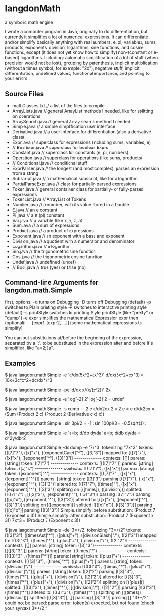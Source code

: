 langdonMath
===========

a symbolic math engine

I wrote a computer program in Java, originally to do differentiation, but currently it simplifies a lot of numerical expressions.
It can differentiate and/or simplify basically anything with real numbers, e, pi, variables, sums, products, exponents, division, logarithms, sine functions, and cosine functions, except (it does not yet know how to simplify) non-(constant or e-based) logarithms.
Including: automatic simplification of a lot of stuff (when precision would not be lost), grouping by parenthesis, implicit multiplication (without a times symbol, for example: "2x"), negative stuff, implicit differentiation, undefined values, functional importance, and pointing to your errors.


Source Files
------------

+ mathClasses.txt  // a list of the files to compile
+ ArrayLists.java  // general ArrayList methods I needed, like for splitting on operations
+ ArraySearch.java // general Array search method I needed
+ Simple.java      // a simple simplification user interface
+ Derivative.java  // a user interface for differentiation (also a derivative class)
+ Expr.java        // superclass for expressions (including sums, variables, e)
+ // BoolExpr.java    // superclass for boolean Exprs
+ Constant.java    // superclass for constants (e, pi, numbers)
+ Operation.java   // superclass for operations (like sums, products)
+ // Conditional.java // conditional stuff
+ ExprParser.java  // the longest (and most complex), parses an expression from a string
+ Subscript.java   // a mathematical subscript, like for a logarithm
+ PartialParseExpr.java // class for partially-parsed expressions
+ Token.java       // general container class for partially- or fully-parsed expressions
+ TokenList.java   // ArrayList of Tokens
+ Number.java      // a number, with its value stored in a Double
+ E.java           // an e constant
+ Pi.java          // a π (pi) constant
+ Var.java         // a variable (like x, y, z, a)
+ Sum.java         // a sum of expressions
+ Product.java     // a product of expressions
+ Exponent.java    // an exponent with a base and exponent
+ Division.java    // a quotient with a numerator and denominator
+ Logarithm.java   // a logarithm
+ Sin.java         // the trigonometric sine function
+ Cos.java         // the trigonometric cosine function
+ Undef.java       // undefined (undef)
+ // Bool.java        // true (yes) or false (no)


Command-line Arguments for langdon.math.Simple
----------------------------------------------

first, options:
-d       turns on Debugging
-D       turns off Debugging (default)
-p       switches to Plain printing style
-P       switches to interactive printing style (default)
-s printStyle  switches to printing Style printStyle (like "pretty" or "dump")
-e expr  simplifies the mathematical Expression expr
then (optional):
-- \[expr1, [expr2, ...]] (some mathematical expressions to simplify)

You can put substitutions at/before the beginning of the expression, separated by a ';', to be substituted in the expression after and before it's simplified, like "a=2;2a".


Examples
--------

$ java langdon.math.Simple -e 'd/dx(5x^2+cx^3)'
d/dx(5x^2+cx^3) = 10x+3c\*x^2+dc/dx*x^3

$ java langdon.math.Simple -pe 'd/dx x/(x/(x^2))'
2x

$ java langdon.math.Simple -e 'log[-2] 2'
log[-2] 2 = undef

$ java langdon.math.Simple -s dump -- 2 e d/dx2cx
2 = 2
e = e
d/dx2cx = (Sum (Product 2 c) (Product 2 (Derivative c x) x))

$ java langdon.math.Simple
: sin 3pi/2
= -1
: sin 100pi/3
= -0.5sqrt(3)
:

$ java langdon.math.Simple -e 'a=b; d/db dy/da'
a=b; d/db dy/da = d^2y/db^2

$ java langdon.math.Simple -ds dump -e '7x^3'
tokenizing "7x^3"
tokens:    [([7]"7"), ([x]"x"), ([exponentCaret]"^"), ([3]"3")]
mapped to: [([7]"7"), ([x]"x"), ([exponent]"^"), ([3]"3")]
\--------------
contexts: [[]]
parens:   [string]
token:    ([7]"7")
\--------------
contexts: [[([7]"7")]]
parens:   [string]
token:    ([x]"x")
\--------------
contexts: [[([7]"7"), ([x]"x")]]
parens:   [string]
token:    ([exponent]"^")
\--------------
contexts: [[([7]"7"), ([x]"x"), ([exponent]"^")]]
parens:   [string]
token:    ([3]"3")
parsing     [([7]"7"), ([x]"x"), ([exponent]"^"), ([3]"3")]
altered to: [([7]"7"), ([times]""), ([x]"x"), ([exponent]"^"), ([3]"3")]
splitting on [([times]), ([division])]
splitted: [[([7]"7")], [([x]"x"), ([exponent]"^"), ([3]"3")]]
parsing     [([7]"7")]
parsing     [([x]"x"), ([exponent]"^"), ([3]"3")]
altered to: [([x]"x"), ([exponent]"^"), ([3]"3")]
splitting on [([exponent])]
splitted: [[([x]"x")], [([3]"3")]]
parsing     [([x]"x")]
parsing     [([3]"3")]
Simple.simplify: before substitution: (Product 7 (Exponent x 3))
Simple.simplify: after substitution:  (Product 7 (Exponent x 3))
7x^3 = (Product 7 (Exponent x 3))

$ java langdon.math.Simple -de '3\*+/2'
tokenizing "3\*+/2"
tokens:    [([3]"3"), ([timesAst]"\*"), ([plus]"+"), ([divisionSlash]"/"), ([2]"2")]
mapped to: [([3]"3"), ([times]"\*"), ([plus]"+"), ([division]"/"), ([2]"2")]
\--------------
contexts: [[]]
parens:   [string]
token:    ([3]"3")
\--------------
contexts: [[([3]"3")]]
parens:   [string]
token:    ([times]"\*")
\--------------
contexts: [[([3]"3"), ([times]"\*")]]
parens:   [string]
token:    ([plus]"+")
\--------------
contexts: [[([3]"3"), ([times]"\*"), ([plus]"+")]]
parens:   [string]
token:    ([division]"/")
\--------------
contexts: [[([3]"3"), ([times]"\*"), ([plus]"+"), ([division]"/")]]
parens:   [string]
token:    ([2]"2")
parsing     [([3]"3"), ([times]"\*"), ([plus]"+"), ([division]"/"), ([2]"2")]
altered to: [([3]"3"), ([times]"\*"), ([plus]"+"), ([division]"/"), ([2]"2")]
splitting on [([plus])]
splitted: [[([3]"3"), ([times]"\*")], [([division]"/"), ([2]"2")]]
parsing     [([3]"3"), ([times]"\*")]
altered to: [([3]"3"), ([times]"\*")]
splitting on [([times]), ([division])]
splitted: [[([3]"3")], []]
parsing     [([3]"3")]
parsing     []
"3\*+/2" could not be parsed:
parse error: token(s) expected, but not found (check your syntax)
3*+/2
  ^
